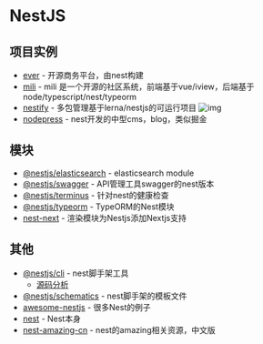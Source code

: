 # NestJS

## 项目实例

- [ever](https://github.com/ever-co/ever) - 开源商务平台，由nest构建
- [mili](https://github.com/shen100/mili) - mili 是一个开源的社区系统，前端基于vue/iview，后端基于node/typescript/nest/typeorm
- [nestify](https://github.com/ZhiXiao-Lin/nestify) - 多包管理基于lerna/nestjs的可运行项目 ![img](https://img.shields.io/github/stars/ZhiXiao-Lin/nestify)
- [nodepress](https://github.com/surmon-china/nodepress) - nest开发的中型cms，blog，类似掘金



## 模块

- [@nestjs/elasticsearch](https://github.com/nestjs/elasticsearch) - elasticsearch module
- [@nestjs/swagger](https://www.npmjs.com/package/@nestjs/swagger) - API管理工具swagger的nest版本
- [@nestjs/terminus](https://www.npmjs.com/package/@nestjs/terminus) - 针对nest的健康检查
- [@nestjs/typeorm](https://www.npmjs.com/package/@nestjs/typeorm) - TypeORM的Nest模块
- [nest-next](https://github.com/kyle-mccarthy/nest-next) - 渲染模块为Nestjs添加Nextjs支持

## 其他


- [@nestjs/cli](https://www.npmjs.com/package/@nestjs/cli) - nest脚手架工具
    - [源码分析](https://github.com/FunnyLiu/nest-cli/tree/readsource)
- [@nestjs/schematics](https://www.npmjs.com/package/@nestjs/schematics) - nest脚手架的模板文件
- [awesome-nestjs](https://github.com/juliandavidmr/awesome-nestjs) - 很多Nest的例子
- [nest](https://github.com/nestjs/nest) - Nest本身
- [nest-amazing-cn](https://docs.nestjs.cn/6/awesome) - nest的amazing相关资源，中文版